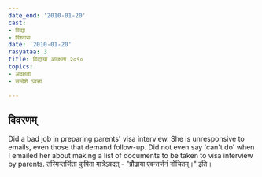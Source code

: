 ```yaml
---
date_end: '2010-01-20'
cast:
- विद्या
- विश्वासः
date: '2010-01-20'
rasyataa: 3
title: विद्याया अदक्षता २०१०
topics:
- अदक्षता
- सन्देशे ऽवज्ञा

---
```


## विवरणम्
Did a bad job in preparing parents' visa interview.
She is unresponsive to emails, even those that demand follow-up. Did not even say 'can't do' when I emailed her about making a list of documents to be taken to visa interview by parents. तस्मिन्तर्जिता कुपिता मात्रेऽवदत् - "प्रौढाया एवन्तर्जनं नोचितम्।" इति।

